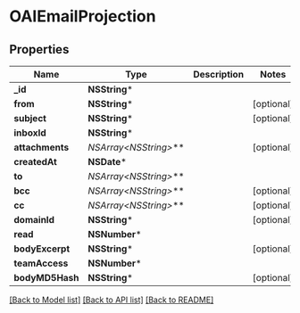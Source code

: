 # OAIEmailProjection

## Properties
Name | Type | Description | Notes
------------ | ------------- | ------------- | -------------
**_id** | **NSString*** |  | 
**from** | **NSString*** |  | [optional] 
**subject** | **NSString*** |  | [optional] 
**inboxId** | **NSString*** |  | 
**attachments** | **NSArray&lt;NSString*&gt;*** |  | [optional] 
**createdAt** | **NSDate*** |  | 
**to** | **NSArray&lt;NSString*&gt;*** |  | 
**bcc** | **NSArray&lt;NSString*&gt;*** |  | [optional] 
**cc** | **NSArray&lt;NSString*&gt;*** |  | [optional] 
**domainId** | **NSString*** |  | [optional] 
**read** | **NSNumber*** |  | 
**bodyExcerpt** | **NSString*** |  | [optional] 
**teamAccess** | **NSNumber*** |  | 
**bodyMD5Hash** | **NSString*** |  | [optional] 

[[Back to Model list]](../README#documentation-for-models) [[Back to API list]](../README#documentation-for-api-endpoints) [[Back to README]](../README)


